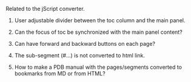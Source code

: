 Related to the jScript converter.
1. User adjustable divider between the toc column and the main panel.
2. Can the focus of toc be synchronized with the main panel content?
3. Can have forward and backward buttons on each page?
4. The sub-segment (#...) is not converted to html link.

5. How to make a PDB manual with the pages/segments converted to bookmarks from MD or from HTML?
 
